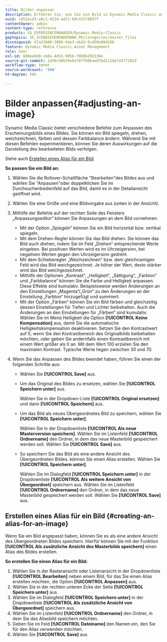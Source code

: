 ```yaml
---
title: Bilder anpassen
description: Erfahren Sie, wie Sie ein Bild in Dynamic Media Classic anpassen.
uuid: c052acd3-e8c1-4134-ad21-b9c41578097f
contentOwner: admin
content-type: reference
products: SG_EXPERIENCEMANAGER/Dynamic-Media-Classic
geptopics: SG_SCENESEVENONDEMAND_PK/categories/master_files
discoiquuid: 47a23980-2886-4da3-ab2d-6cd50e00d188
feature: Dynamic Media Classic,Asset Management
role: User
exl-id: 880ee6d0-cb0a-4d53-9056-f0b8b292136e
source-git-commit: 1d30c98b76ebe78ff60bae87bd112de7a577182d
workflow-type: tm+mt
source-wordcount: '568'
ht-degree: 58%

---
```


# Bilder anpassen{#adjusting-an-image}

Dynamic Media Classic bietet verschiedene Befehle zum Anpassen des Erscheinungsbilds eines Bildes. Sie können ein Bild spiegeln, drehen, weichzeichnen, färben und dessen Farbbalance ändern. Während Sie mit diesen Befehlen experimentieren, können Sie deren Auswirkungen auf die Darstellung des bearbeiteten Bilds verfolgen.

Siehe auch [Erstellen eines Alias für ein Bild](adjusting-image.md#creating_an_alias_for_an_image).

**So passen Sie ein Bild an:**

1. Wählen Sie die Rollover-Schaltfläche &quot;Bearbeiten&quot;des Bildes aus und wählen Sie &quot;Anpassen&quot;oder doppelklicken Sie im Durchsuchenbedienfeld auf das Bild, damit es in der Detailansicht geöffnet wird.
1. Wählen Sie eine Größe und eine Bildvorgabe aus (unten in der Ansicht).
1. Mithilfe der Befehle auf der rechten Seite des Fensters „Anpassungseditor“ können Sie Anpassungen an dem Bild vornehmen:

   * Mit der Option „Spiegeln“ können Sie ein Bild horizontal bzw. vertikal spiegeln.
   * Mit dem Drehen-Regler können Sie das Bild drehen. Sie können das Bild auch drehen, indem Sie im Feld „Drehen“ entsprechende Werte eingeben. Bei positiven Werten wird es im Uhrzeigersinn, bei negativen Werten gegen den Uhrzeigersinn gedreht.
   * Mit dem Schieberegler „Weichzeichnen“ bzw. dem gleichnamigen Feld wird das Bild weichgezeichnet. Je höher der Wert, desto stärker wird das Bild weichgezeichnet.
   * Mithilfe der Optionen „Kontrast“, „Helligkeit“, „Sättigung“, „Farbton“ und „Farbbalance“ können Sie die Farbe und Helligkeit anpassen. Diese Effekte sind kumulativ. Beispielsweise werden Änderungen an den Einstellungen „Magenta“/„Grün“ zu den Änderungen an der Einstellung „Farbton“ hinzugefügt und summiert.
   * Mit der Option „Färben“ können Sie ein Bild färben und gleichzeitig dessen Einstellungen für Tiefen und Lichter beibehalten. Auch die Änderungen an den Einstellungen für „Färben“ sind kumulativ. Wählen Sie im Menü Helligkeit die Option **[!UICONTROL Keine Kompensation]** aus, damit Sie die automatische Helligkeitskompensation deaktivieren. Setzen Sie den Kontrastwert auf 0, wenn Sie den Kontrastbereich des Originalbilds beibehalten möchten, oder geben Sie andernfalls einen Kontrastbereich mit einem Wert größer als 0 an. Mit dem Wert 100 erzielen Sie den maximalen Kontrast. Typische Werte liegen zwischen 30 und 70.

1. Wenn Sie das Anpassen des Bildes beendet haben, führen Sie einen der folgenden Schritte aus:

   * Wählen Sie **[!UICONTROL Save]** aus.

   * Um das Original des Bildes zu ersetzen, wählen Sie **[!UICONTROL Speichern unter]** aus.

      Wählen Sie in der Dropdown-Liste **[!UICONTROL Original ersetzen]** und dann **[!UICONTROL Speichern]** aus.

   * Um das Bild als neues Übergeordnetes Bild zu speichern, wählen Sie **[!UICONTROL Speichern unter]**.

      Wählen Sie in der Dropdownliste **[!UICONTROL Als neue Masterversion speichern]**.
Wählen Sie im Listenfeld **[!UICONTROL Ordnername]** den Ordner, in dem das neue Masterbild gespeichert werden soll.
Wählen Sie **[!UICONTROL Save]** aus.

   * So speichern Sie das Bild als eine andere Ansicht des Übergeordneten Bildes. können Sie einen Alias erstellen. Wählen Sie **[!UICONTROL Speichern unter]**.

      Wählen Sie im Dialogfeld **[!UICONTROL Speichern unter]** in der Dropdownliste **[!UICONTROL Als weitere Ansicht von Übergeordnet]** speichern aus.
Wählen Sie im Listenfeld **[!UICONTROL Ordnername]** den Ordner, in dem das neue Masterbild gespeichert werden soll.
Wählen Sie **[!UICONTROL Save]** aus.

## Erstellen eines Alias für ein Bild {#creating-an-alias-for-an-image}

Wenn Sie ein Bild angepasst haben, können Sie es als eine andere Ansicht des Übergeordneten Bildes speichern. Hierfür können Sie mit der Funktion **[!UICONTROL Als zusätzliche Ansicht des Masterbilds speichern]** einen Alias des Bildes erstellen.

**So erstellen Sie einen Alias für ein Bild:**

1. Wählen Sie in der Rasteransicht oder Listenansicht in der Dropdownliste **[!UICONTROL Bearbeiten]** neben einem Bild, für das Sie einen Alias erstellen möchten, die Option **[!UICONTROL Anpassen]** aus.
1. Wählen Sie in der rechten unteren Ecke der Seite **[!UICONTROL Speichern unter]** aus.
1. Wählen Sie im Dialogfeld **[!UICONTROL Speichern unter]** in der Dropdownliste **[!UICONTROL Als zusätzliche Ansicht von Übergeordnet]** speichern aus.
1. Wählen Sie im Listenfeld **[!UICONTROL Ordnername]** den Ordner, in dem Sie das Aliasbild speichern möchten.
1. Geben Sie im Feld **[!UICONTROL Dateiname]** den Namen ein, den Sie für den Alias verwenden möchten.
1. Wählen Sie **[!UICONTROL Save]** aus.
